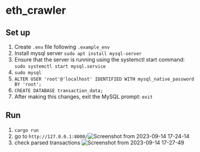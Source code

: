 # eth_crawler

## Set up
1. Create `.env` file following `.example_env`
2. Install mysql server `sudo apt install mysql-server`
3. Ensure that the server is running using the systemctl start command: `sudo systemctl start mysql.service`
4. `sudo mysql`
5. `ALTER USER 'root'@'localhost' IDENTIFIED WITH mysql_native_password BY 'root';`
6. `CREATE DATABASE transaction_data;`
7.  After making this changes, exit the MySQL prompt:
`exit`

## Run
1. `cargo run`
2. go to `http://127.0.0.1:8000/`![Screenshot from 2023-09-14 17-24-14](https://github.com/iorveth/eth_crawler/assets/18070359/4b42b67a-d738-4775-8e98-e775fb32a024)
3. check parsed transactions ![Screenshot from 2023-09-14 17-27-49](https://github.com/iorveth/eth_crawler/assets/18070359/17487f33-5889-4b74-9803-b9cda83b1f8a)

